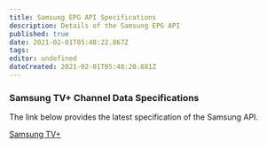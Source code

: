 ```yaml
---
title: Samsung EPG API Specifications
description: Details of the Samsung EPG API
published: true
date: 2021-02-01T05:48:22.867Z
tags: 
editor: undefined
dateCreated: 2021-02-01T05:48:20.881Z
---
```


### Samsung TV+ Channel Data Specifications

The link below provides the latest specification of the Samsung API.

[Samsung TV+](/tv_plus_channel_data_specification_v1.07_190829.pdf)
